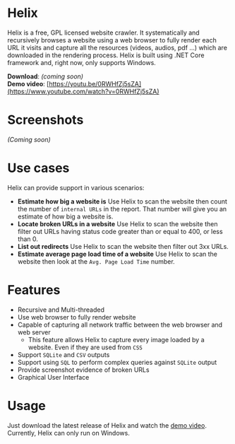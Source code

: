 # Helix

Helix is a free, GPL licensed website crawler. It systematically and recursively browses a website using a web browser to fully render each URL it visits and capture all the resources (videos, audios, pdf ...) which are downloaded in the rendering process. Helix is built using .NET Core framework and, right now, only supports Windows.

**Download**: *(coming soon)*  
**Demo video**: [https://youtu.be/0RWHfZj5sZA](https://www.youtube.com/watch?v=0RWHfZj5sZA)

# Screenshots

*(Coming soon)*

# Use cases

Helix can provide support in various scenarios:

 - **Estimate how big a website is**
Use Helix to scan the website then count the number of `internal URLs` in the report. That number will give you an estimate of how big a website is.
 - **Locate broken URLs in a website**
Use Helix to scan the website then filter out URLs having status code greater than or equal to 400, or less than 0.
 - **List out redirects**
Use Helix to scan the website then filter out 3xx URLs.
 - **Estimate average page load time of a website**
Use Helix to scan the website then look at the `Avg. Page Load Time` number.

# Features

 - Recursive and Multi-threaded
 - Use web browser to fully render website
 - Capable of capturing all network traffic between the web browser and web server
	 - This feature allows Helix to capture every image loaded by a website. Even if they are used from `CSS`
 - Support `SQLite` and `CSV` outputs
 - Support using `SQL` to perform complex queries against `SQLite` output
 - Provide screenshot evidence of broken URLs
 - Graphical User Interface

# Usage

Just download the latest release of Helix and watch the [demo video](https://youtu.be/0RWHfZj5sZA). Currently, Helix can only run on Windows.
